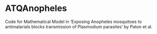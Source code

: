 # ATQAnopheles
Code for Mathematical Model in ‘Exposing Anopheles mosquitoes to antimalarials blocks transmission of Plasmodium parasites’ by Paton et al.
